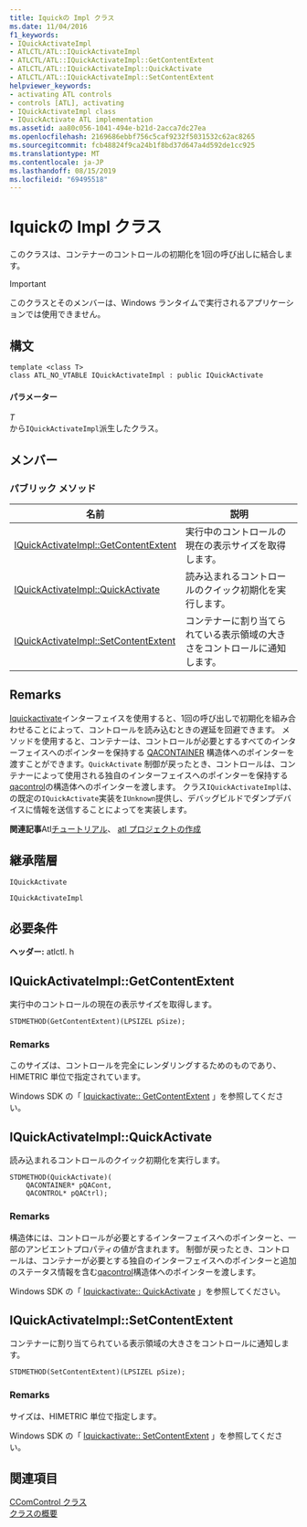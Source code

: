 ```yaml
---
title: Iquickの Impl クラス
ms.date: 11/04/2016
f1_keywords:
- IQuickActivateImpl
- ATLCTL/ATL::IQuickActivateImpl
- ATLCTL/ATL::IQuickActivateImpl::GetContentExtent
- ATLCTL/ATL::IQuickActivateImpl::QuickActivate
- ATLCTL/ATL::IQuickActivateImpl::SetContentExtent
helpviewer_keywords:
- activating ATL controls
- controls [ATL], activating
- IQuickActivateImpl class
- IQuickActivate ATL implementation
ms.assetid: aa80c056-1041-494e-b21d-2acca7dc27ea
ms.openlocfilehash: 2169686ebbf756c5caf9232f5031532c62ac8265
ms.sourcegitcommit: fcb48824f9ca24b1f8bd37d647a4d592de1cc925
ms.translationtype: MT
ms.contentlocale: ja-JP
ms.lasthandoff: 08/15/2019
ms.locfileid: "69495518"
---
```

# <a name="iquickactivateimpl-class"></a>Iquickの Impl クラス

このクラスは、コンテナーのコントロールの初期化を1回の呼び出しに結合します。

> [!IMPORTANT]
>  このクラスとそのメンバーは、Windows ランタイムで実行されるアプリケーションでは使用できません。

## <a name="syntax"></a>構文

```
template <class T>
class ATL_NO_VTABLE IQuickActivateImpl : public IQuickActivate
```

#### <a name="parameters"></a>パラメーター

*T*<br/>
から`IQuickActivateImpl`派生したクラス。

## <a name="members"></a>メンバー

### <a name="public-methods"></a>パブリック メソッド

|名前|説明|
|----------|-----------------|
|[IQuickActivateImpl::GetContentExtent](#getcontentextent)|実行中のコントロールの現在の表示サイズを取得します。|
|[IQuickActivateImpl::QuickActivate](#quickactivate)|読み込まれるコントロールのクイック初期化を実行します。|
|[IQuickActivateImpl::SetContentExtent](#setcontentextent)|コンテナーに割り当てられている表示領域の大きさをコントロールに通知します。|

## <a name="remarks"></a>Remarks

[Iquickactivate](/windows/win32/api/ocidl/nn-ocidl-iquickactivate)インターフェイスを使用すると、1回の呼び出しで初期化を組み合わせることによって、コントロールを読み込むときの遅延を回避できます。 メソッドを使用すると、コンテナーは、コントロールが必要とするすべてのインターフェイスへのポインターを保持する [QACONTAINER](/windows/win32/api/ocidl/ns-ocidl-qacontainer) 構造体へのポインターを渡すことができます。`QuickActivate` 制御が戻ったとき、コントロールは、コンテナーによって使用される独自のインターフェイスへのポインターを保持する[qacontrol](/windows/win32/api/ocidl/ns-ocidl-qacontrol)の構造体へのポインターを渡します。 クラス`IQuickActivateImpl`は、の既定の`IQuickActivate`実装を`IUnknown`提供し、デバッグビルドでダンプデバイスに情報を送信することによってを実装します。

**関連記事**Atl[チュートリアル](../../atl/active-template-library-atl-tutorial.md)、 [atl プロジェクトの作成](../../atl/reference/creating-an-atl-project.md)

## <a name="inheritance-hierarchy"></a>継承階層

`IQuickActivate`

`IQuickActivateImpl`

## <a name="requirements"></a>必要条件

**ヘッダー:** atlctl. h

##  <a name="getcontentextent"></a>  IQuickActivateImpl::GetContentExtent

実行中のコントロールの現在の表示サイズを取得します。

```
STDMETHOD(GetContentExtent)(LPSIZEL pSize);
```

### <a name="remarks"></a>Remarks

このサイズは、コントロールを完全にレンダリングするためのものであり、HIMETRIC 単位で指定されています。

Windows SDK の「 [Iquickactivate:: GetContentExtent](/windows/win32/api/ocidl/nf-ocidl-iquickactivate-getcontentextent) 」を参照してください。

##  <a name="quickactivate"></a>  IQuickActivateImpl::QuickActivate

読み込まれるコントロールのクイック初期化を実行します。

```
STDMETHOD(QuickActivate)(
    QACONTAINER* pQACont,
    QACONTROL* pQACtrl);
```

### <a name="remarks"></a>Remarks

構造体には、コントロールが必要とするインターフェイスへのポインターと、一部のアンビエントプロパティの値が含まれます。 制御が戻ったとき、コントロールは、コンテナーが必要とする独自のインターフェイスへのポインターと追加のステータス情報を含む[qacontrol](/windows/win32/api/ocidl/ns-ocidl-qacontrol)構造体へのポインターを渡します。

Windows SDK の「 [Iquickactivate:: QuickActivate](/windows/win32/api/ocidl/nf-ocidl-iquickactivate-quickactivate) 」を参照してください。

##  <a name="setcontentextent"></a>  IQuickActivateImpl::SetContentExtent

コンテナーに割り当てられている表示領域の大きさをコントロールに通知します。

```
STDMETHOD(SetContentExtent)(LPSIZEL pSize);
```

### <a name="remarks"></a>Remarks

サイズは、HIMETRIC 単位で指定します。

Windows SDK の「 [Iquickactivate:: SetContentExtent](/windows/win32/api/ocidl/nf-ocidl-iquickactivate-setcontentextent) 」を参照してください。

## <a name="see-also"></a>関連項目

[CComControl クラス](../../atl/reference/ccomcontrol-class.md)<br/>
[クラスの概要](../../atl/atl-class-overview.md)
